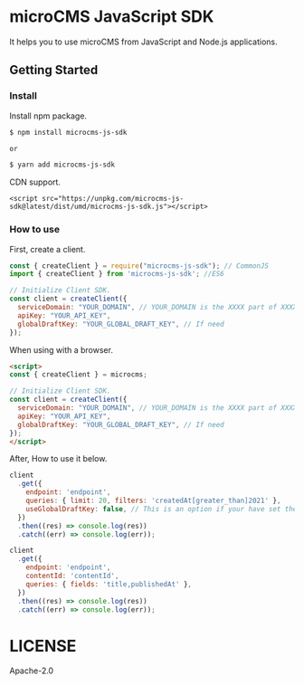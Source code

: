 # microCMS JavaScript SDK

It helps you to use microCMS from JavaScript and Node.js applications.

## Getting Started

### Install

Install npm package.

```bash
$ npm install microcms-js-sdk

or

$ yarn add microcms-js-sdk
```

CDN support.

```
<script src="https://unpkg.com/microcms-js-sdk@latest/dist/umd/microcms-js-sdk.js"></script>
```

### How to use

First, create a client.

```javascript
const { createClient } = require("microcms-js-sdk"); // CommonJS
import { createClient } from 'microcms-js-sdk'; //ES6

// Initialize Client SDK.
const client = createClient({
  serviceDomain: "YOUR_DOMAIN", // YOUR_DOMAIN is the XXXX part of XXXX.microcms.io
  apiKey: "YOUR_API_KEY",
  globalDraftKey: "YOUR_GLOBAL_DRAFT_KEY", // If need 
});
```

When using with a browser.

```html
<script>
const { createClient } = microcms;

// Initialize Client SDK.
const client = createClient({
  serviceDomain: "YOUR_DOMAIN", // YOUR_DOMAIN is the XXXX part of XXXX.microcms.io
  apiKey: "YOUR_API_KEY",
  globalDraftKey: "YOUR_GLOBAL_DRAFT_KEY", // If need 
});
</script>
```

After, How to use it below.

```javascript
client
  .get({
    endpoint: 'endpoint',
    queries: { limit: 20, filters: 'createdAt[greater_than]2021' },
    useGlobalDraftKey: false, // This is an option if your have set the globalDraftKey. Default value true.
  })
  .then((res) => console.log(res))
  .catch((err) => console.log(err));

client
  .get({
    endpoint: 'endpoint',
    contentId: 'contentId',
    queries: { fields: 'title,publishedAt' },
  })
  .then((res) => console.log(res))
  .catch((err) => console.log(err));
```

# LICENSE

Apache-2.0
